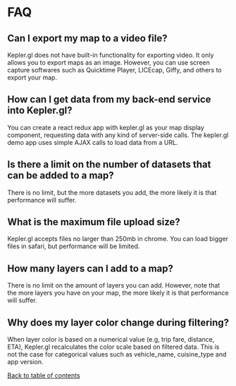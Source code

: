 # FAQ

## Can I export my map to a video file?
Kepler.gl does not have built-in functionality for exporting video. It only allows you to export maps as an image. However, you can use screen capture softwares such as Quicktime Player, LICEcap, Giffy, and others to export your map.

## How can I get data from my back-end service into Kepler.gl?
You can create a react redux app with kepler.gl as your map display component, requesting data with any kind of server-side calls. The kepler.gl demo app uses simple AJAX calls to load data from a URL.

## Is there a limit on the number of datasets that can be added to a map?
There is no limit, but the more datasets you add, the more likely it is that performance will suffer. 

## What is the maximum file upload size?
Kepler.gl accepts files no larger than 250mb in chrome. You can load bigger files in safari, but performance will be limited.

## How many layers can I add to a map?
There is no limit on the amount of layers you can add. However, note that the more layers you have on your map, the more likely it is that performance will suffer. 

## Why does my layer color change during filtering?
When layer color is based on a numerical value (e.g, trip fare, distance, ETA), Kepler.gl recalculates the color scale based on filtered data. This is not the case for categorical values such as vehicle_name, cuisine_type and app version.

[Back to table of contents](docs/a-introduction.md)

